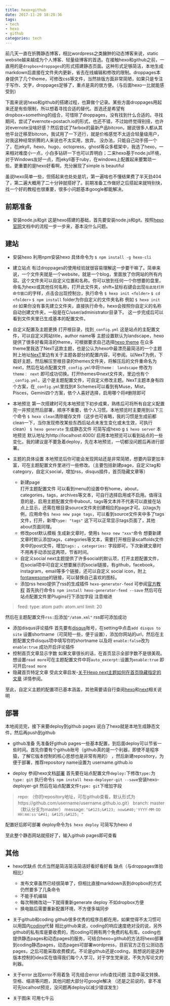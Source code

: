 ```yaml
---
title: hexo+github
date: 2017-11-20 18:28:36  
tags: 
- tech
- hexo
- github
categories: tech
---
```

前几天一直在折腾静态博客，相比wordpress之类臃肿的动态博客来说，static website越来越成为个人博客、轻量级博客的首选。在接触hexo和github之前，一直用的是`dropbox+droppages`的形式搭建静态页面。这种形式足够简洁，本地生成markdown后直接在文件夹内更新，省去在线编辑和修改的限制。droppages本身提供了几个theme，可修改css等文件，当然排版方面非常简陋，如果只是专注于写作、文字，droppages足够了，重点是真的很方便。（与后面hexo一比就能感受到）

下面来说说hexo和github的搭建过程，也算做个记录。某些方面droppages用起来还是有些限制，所以想着寻找合适的替代。首选还是希望有dropbox+something的组合，可惜除了droppages，没有找到什么合适的。寻找期间，尝试了evernote+postach.io的形式，也还不错，不过始终觉得别扭，也许对evernote没啥好感？然后尝试了farbox的最新产品bitcron，据说很多人都从其他平台迁移至bitcron，我试用了一下还行，就是价格感觉不太适合轻量级用户，对我这种经常折腾的人来说也不太实用，放弃。
没办法，只能自己动手搭一个了，在jekyll，hexo，hugo，octopress，ghost等众多框架中，我选了hexo，一来相对难度小一点，小白多钻研一下也可以弄明白；二来hexo基于node.js环境，对于Windows友好一点，而jekyll基于ruby，在windows上配置起来要繁琐一些。更重要的是hexo好看啊，充分展现了simple is beautiful

虽说hexo简单一些，但搭起来也处处是坑，第一遍啥也不懂结果费了半天劲404了，第二遍大概用了二十分钟就搭好了。前期准备工作做好之后搭起来就特别快，找一个好的教程也很重要，很多小问题基本google都能解决。

## 前期准备
* 安装node.js和git
  这是hexo搭建的基础，首先要安装node.js和git。按照[hexo官网](https://hexo.io/zh-cn/)文档中的流程一步一步来，基本没什么问题。

## 建站
* 安装hexo
  利用npm安装hexo 具体命令为
  `$ npm install -g hexo-cli` 
* 建立站点
  有过droppages的使用经验就很容易理解这一步要干嘛了。简单来说，一个文件夹就是一个website，就是一个blog，里面放了你网站的所有内容。这个文件夹可以自定义位置和名称。你可以放到任何一个你想要的盘里，命名为hexo或其他任何名称，打开此文件夹，shift+鼠标右键会出现`在此处打开命令窗口`的字样，点击会出现控制台，执行命令
`$ hexo init <folder>`
`$ cd <folder>`
`$ npm install`
folder为你自定义的文件夹名称 例如 `$ hexo init dd`
如果你没有事先建立文件夹，直接执行命令，hexo会按照你自定义的名称自动创建文件夹，一般是在C/user/administrator目录下。 
这一步完成后可以看到文件夹里已生成基本的配置文件。

* 自定义配置及主题更换
  打开根目录，找到`_config.yml` 这是站点的主配置文件，可以自定义网站title，author name等
  主题设置默认为landscape，hexo提供了很多好看简洁的theme，可根据要求自己选择[hexo theme](https://hexo.io/themes/) 在众多theme里我选了NexT这款主题，也是公认为hexo中最漂亮最简洁的一个主题 附上地址[NexT](http://theme-next.iissnan.com/)里边有关于主题各部分的配置内容，可参阅。以NexT为例，下载好主题，然后解压至根目录的themes文件夹，将解压后的文件重命名为next，然后在站点配置文件`_config.yml`中将`theme： landscape` 修改为`theme： next` 即可成功切换。打开themes中next文件夹，里边也有个`_config.yml`，这个是主题配置文件，可自定义修改主题。NexT主题本身有四个方案，在`_config.yml`里找到# Schemes可以看到有Muse，Mist，Pisces，Gemini四个方案，依个人喜好选择，启用哪个将#删除即可

* 本地预览
  第一次搭建时可先本地预览下初步成果，熟练后可将所有自定义配置完一并预览然后部署，顺序不重要，依个人习惯。本地预览时主要用到以下三个命令
  `$ hexo clean`清除缓存文件（这步也可省略，我的习惯是生成前都clean一下，当你发现修改某些东西后站点未发生变化或未生效，可执行clean）
  `$ hexo generate` 生成静态文件 可简写成hexo g
  `$ hexo server` 本地预览 默认地址为http://localhost:4000/
  启用本地预览可以看到站点的一些变化，我的建议是不要急着deploy，先在本地预览，一切都没问题后再进行部署。

* 主题的具体设置
  本地预览后你可能会发现网站还是非常简陋，想要内容更加丰富，可在主题配置文件里进行一些修改。（主要包括新建page，自定义tag和category，自定义social，增加rss，disqus插件，首页隐藏文章等）
  * 新建page  
  打开主题配置文件 可以看到menu的设置中有home，about，categories，tags，archives等文本，可自行选择启用或不启用。值得注意的是，启用主题配置文件中about，tags等文本并不代表可以直接在站点上显示，还需在根目录source文件夹创建相应的page才可。以tags为例，应用命令`$ hexo new page tags`，可以看到source文件夹中多了tags文件，打开，新增`type: "tags"` 这下可以正常显示tags页面了，其他about页面同理。
  * 修改post默认模板
  生成新文章时，使用`$ hexo new "xxx"`命令
  想要新建文章时默认添加tags，categories等文本，需要打开根目录scaffolds文件夹中的post文件，增加`tags:` 、`categories:` 字段即可，下次新建文章时不用再手动添加这两项，节省时间。
  * 自定义social
  next主题提供了许多social的默认项，打开主题配置文件，在social项中可自定义想要展示的social链接，有github，facebook，instagram，email等多个链接，还可以自定义 social icon，附上[fontawesome](http://fontawesome.io/3.2.1/)的链接，可以替换自己喜欢的图标。
  * 添加rss
  hexo提供了rss的生成插件 `hexo-generator-feed` 可参阅[官方教程](https://github.com/hexojs/hexo-generator-feed)
  首先执行命令`$ npm install hexo-generator-feed --save` 然后可在站点配置文件里Plugins行下添加字段 注意缩进
 > feed:
  type: atom
  path: atom.xml
  limit: 20
   
   然后在主题配置文件`rss:`后添加`"/atom.xml"` rss即可添加成功
  * 添加disqus评论插件
  首先要有[disqus](https://disqus.com/)账号，在setting中点击`add disqus to site` 设置shortname（可简短一些，便于设置），添加你网站的url，然后在主题配置文件disqus项中填写你的shortname 以及将 `enable:false`改为`enable:true` 成功开启评论插件
  * 控制首页文章显示字数
  如果文章很长的话，在首页显示全部字数不是很美观。想设置`read more`可在主题配置文件中将`auto_excerpt:`设置为`enable:true` 即可开启`read more`
  * 隐藏首页特定文章
  受此文章启发-[关于Hexo next主题如何在首页隐藏指定的文章](http://forwardkth.github.io/2016/05/08/next-theme-post-visibility/) 详情参阅。

  至此，自定义主题的配置项已基本涵盖，其他需要请自行查阅[hexo](https://hexo.io/zh-cn/docs/)和[next](http://theme-next.iissnan.com/)相关说明
  
## 部署
  本地阅览完，接下来要deploy到github pages 说白了hexo就是本地生成静态文件，然后再push到github  
* github准备
 先准备好github pages一些基本配置，到后面deploy可以节省一些时间。首先你要有个github账号（github真的是一个利器，即使不是程序猿，了解它版本控制的核心思想也是非常有用的） ，然后新建repository，为便于部署，推荐repository name设置为 username.github.io

* deploy
  参阅hexo文档[部署](https://hexo.io/zh-cn/docs/deployment.html) 
  首先要在站点配置文件`deploy:`下修改`type:`为`type: git` 
  执行命令`$ npm install hexo-deployer-git --save`安装hexo-deployer-git 然后在站点配置文件`type: git`下增加字段
 >  repo: （你的repository地址，可在github查看，默认形式为https://github.com/username/username.github.io.git）
>   branch: master （默认分支为master）
>   message: `"&#123;&#123; now&#40;'YYYY-MM-DD HH:mm:ss'&#41; &#125;&#125; "`
  
  配置好后即可部署 
  deploy命令为`$ hexo deploy` 可简写为hexo d
  
  至此整个静态网站就搭好了，输入github pages即可查看

## 其他
* hexo优缺点
  优点当然是简洁简洁简洁好看好看好看
  缺点（与droppages体验相比）
   * 发布文章虽然已经很简单了，但相比直接markdown丢到dropbox的方式仍然要多了几条命令
   * 不能手机编辑
   * 每次稍微改动一下就得重新generate deploy 不如dropbox方便
   * 换电脑后需要重新配置环境，不方便多端同步
 
* 关于github和coding
  github很多优秀的程序员都在用，如果觉得不太习惯可以用国内[coding](https://coding.net/)代替 相比github来说，coding的响应速度绝对没的说，另外github的私有库是要收费的，而coding可拥有两个免费的私有库。coding也提供静态pages和动态pages的服务，可结合hexo+github的方法将hexo部署到coding静态pages，动态pages可部署wordpress，目前官方正在公测动态pages，之后可能采取收费模式。不论是github还是coding，我想说的是这种版本控制的idea实在值得我们每个人学习，对于学生党来说，不失为写论文的利器。

* 关于error
  出现error不用着急 可先结合error info查找问题 注意中英文转换、空格、缩进等问题，其他问题大部分可google解决 （还是之前说的，拿不准可先localhost预览，没问题再deploy以减少错误发生）

* 关于图床
  可用七牛云










 

